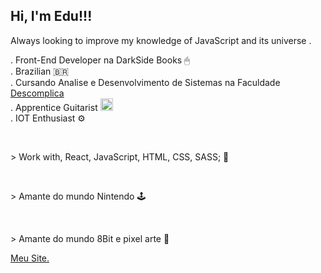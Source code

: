 <h2>Hi, I'm Edu!!!  </h2>
<p>Always looking to improve my knowledge of JavaScript and its universe .</p>
<p>
  . Front-End Developer na DarkSide Books 🖱
  <br>
  . Brazilian 🇧🇷
  <br>
  . Cursando Analise e Desenvolvimento de Sistemas na Faculdade <a href="https://descomplica.com.br/faculdade/" target="_blank">Descomplica</a>
  <br>
  . Apprentice Guitarist  <img src="https://emojipedia-us.s3.dualstack.us-west-1.amazonaws.com/thumbs/160/apple/271/guitar_1f3b8.png" srcset="https://emojipedia-us.s3.dualstack.us-west-1.amazonaws.com/thumbs/320/apple/271/guitar_1f3b8.png 2x" alt="Guitar on Apple iOS 14.2" width="20" height="20">
  <br>
  . IOT Enthusiast ⚙️
</p>
<br>
<p>
  > Work with, React, JavaScript, HTML, CSS, SASS; 💾
</p>
<br>
<p>
  > Amante do mundo Nintendo 🕹️
</p>
<br>
<p>
  > Amante do mundo 8Bit e pixel arte 👾
</p>
<a href="https://eduardosilvajs.com.br/" target="_blank">Meu Site.</a>
